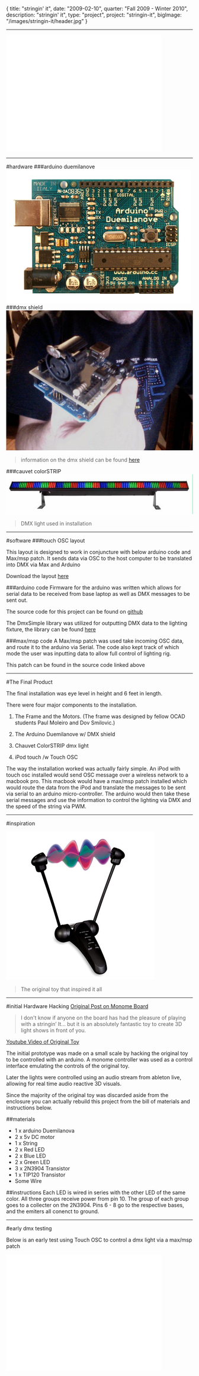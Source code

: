 {
  title: "stringin' it",
  date:  "2009-02-10",
  quarter: "Fall 2009 - Winter 2010",
  description: "stringin' it",
  type: "project",
  project: "stringin-it",
  bigImage: "/images/stringin-it/header.jpg"
}

---
<div class="videoWrapper">
  <iframe width="420" height="315" src="//www.youtube.com/embed/X96E2jjCfC8" frameborder="0" allowfullscreen></iframe>
</div>

---

#hardware
###arduino duemilanove
![Arduino Duemilanove](/images/stringin-it/ArduinoDuemilanove.jpg)
###dmx shield
![DMX Shield](/images/stringin-it/dmx.jpg)
>information on the dmx shield can be found [here](http://playground.arduino.cc/DMX/DMXShield)

###cauvet colorSTRIP
![colorSTRIP](/images/stringin-it/COLORSTRIP.jpg)
> DMX light used in installation

---

#software
###touch OSC layout

This layout is designed to work in conjuncture with below arduino code and Max/msp patch. It sends data via OSC to the host computer to be translated into DMX via Max and Arduino

Download the layout [here](/files/ColorStrip.touchosc)

###arduino code
Firmware for the arduino was written which allows for serial data to be received from base laptop as well as DMX messages to be sent out.

The source code for this project can be found on [github](https://github.com/TheAlphaNerd/Stringin-It)

The DmxSimple library was utilized for outputting DMX data to the lighting fixture, the library can be found [here](http://code.google.com/p/tinkerit/wiki/DmxSimple)

###max/msp code
A Max/msp patch was used take incoming OSC data, and route it to the arduino via Serial. The code also kept track of which mode the user was inputting data to allow full control of lighting rig.

This patch can be found in the source code linked above

---

#The Final Product

The final installation was eye level in height and 6 feet in length.

There were four major components to the installation.

1. The Frame and the Motors. (The frame was designed by fellow OCAD students Paul Moleiro and Dov Smilovic.)

2. The Arduino Duemilanove w/ DMX shield

3. Chauvet ColorSTRIP dmx light

4. iPod touch /w Touch OSC

The way the installation worked was actually fairly simple. An iPod with touch osc installed would send OSC message over a wireless network to a macbook pro. This macbook would have a max/msp patch installed which would route the data from the iPod and translate the messages to be sent via serial to an arduino micro-controller. The arduino would then take these serial messages and use the information to control the lighting via DMX and the speed of the string via PWM.

---
#inspiration

![The Original](/images/stringin-it/original.jpg)
> The original toy that inspired it all

---

#initial Hardware Hacking
[Original Post on Monome Board](http://post.monome.org/comments.php?DiscussionID=6453&page=1)
  > I don't know if anyone on the board has had the pleasure of playing with a stringin’ It… but it is an absolutely fantastic toy to create 3D light shows in front of you.

[Youtube Video of Original Toy](http://www.youtube.com/watch?v=J0jrtVZCpds)

The initial prototype was made on a small scale by hacking the original toy to be controlled with an arduino.  A monome controller was used as a control interface emulating the controls of the original toy.

Later the lights were controlled using an audio stream from ableton live, allowing for real time audio reactive 3D visuals.

Since the majority of the original toy was discarded aside from the enclosure you can actually rebuild this project from the bill of materials and instructions below.

##materials
* 1 x arduino Duemilanova
* 2 x 5v DC motor
* 1 x String
* 2 x Red LED
* 2 x Blue LED
* 2 x Green LED
* 3 x 2N3904 Transistor
* 1 x TIP120 Transistor
* Some Wire

##instructions
Each LED is wired in series with the other LED of the same color.  All three groups receive power from pin 10.  The group of each group goes to a collecter on the 2N3904.  Pins 6 - 8 go to the respective bases, and the emiters all conenct to ground.

---

#early dmx testing

Below is an early test using Touch OSC to control a dmx light via a max/msp patch
<iframe width="420" height="315" src="//www.youtube.com/embed/XX9AVYvVYFU" frameborder="0" allowfullscreen></iframe>
